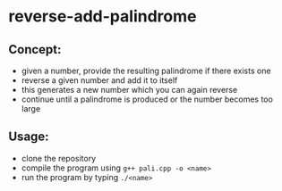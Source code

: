 # reverse-add-palindrome

## Concept:

- given a number, provide the resulting palindrome if there exists one
- reverse a given number and add it to itself
- this generates a new number which you can again reverse
- continue until a palindrome is produced or the number becomes too large

## Usage:

- clone the repository
- compile the program using `g++ pali.cpp -o <name>`
- run the program by typing `./<name>`